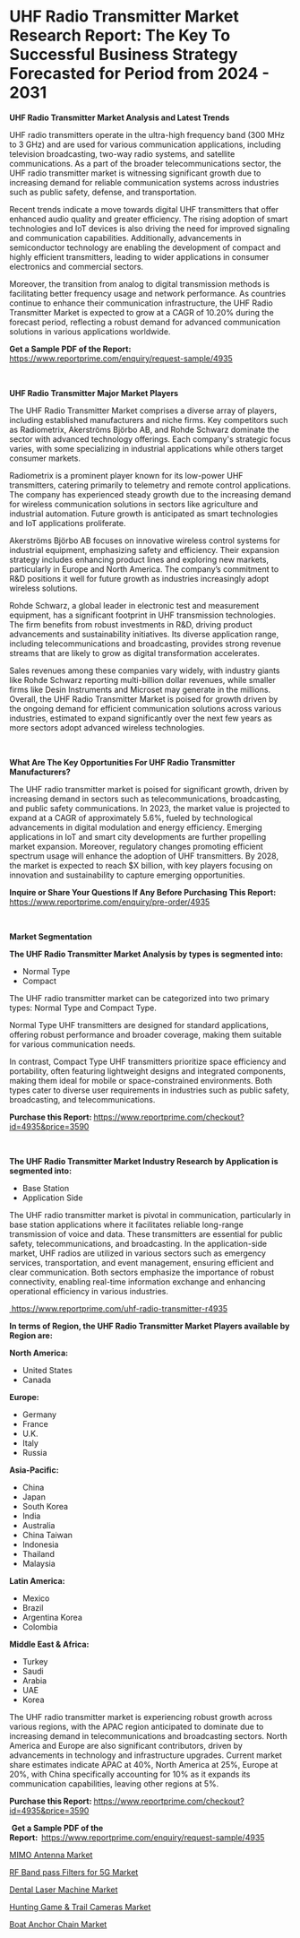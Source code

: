 <p><h1>UHF Radio Transmitter Market Research Report: The Key To Successful Business Strategy Forecasted for Period from 2024 - 2031</h1></p><p><strong>UHF Radio Transmitter Market Analysis and Latest Trends</strong></p>
<p><p>UHF radio transmitters operate in the ultra-high frequency band (300 MHz to 3 GHz) and are used for various communication applications, including television broadcasting, two-way radio systems, and satellite communications. As a part of the broader telecommunications sector, the UHF radio transmitter market is witnessing significant growth due to increasing demand for reliable communication systems across industries such as public safety, defense, and transportation.</p><p>Recent trends indicate a move towards digital UHF transmitters that offer enhanced audio quality and greater efficiency. The rising adoption of smart technologies and IoT devices is also driving the need for improved signaling and communication capabilities. Additionally, advancements in semiconductor technology are enabling the development of compact and highly efficient transmitters, leading to wider applications in consumer electronics and commercial sectors.</p><p>Moreover, the transition from analog to digital transmission methods is facilitating better frequency usage and network performance. As countries continue to enhance their communication infrastructure, the UHF Radio Transmitter Market is expected to grow at a CAGR of 10.20% during the forecast period, reflecting a robust demand for advanced communication solutions in various applications worldwide.</p></p>
<p><strong>Get a Sample PDF of the Report:&nbsp;</strong> <a href="https://www.reportprime.com/enquiry/request-sample/4935">https://www.reportprime.com/enquiry/request-sample/4935</a></p>
<p>&nbsp;</p>
<p><strong>UHF Radio Transmitter Major Market Players</strong></p>
<p><p>The UHF Radio Transmitter Market comprises a diverse array of players, including established manufacturers and niche firms. Key competitors such as Radiometrix, Akerströms Björbo AB, and Rohde Schwarz dominate the sector with advanced technology offerings. Each company's strategic focus varies, with some specializing in industrial applications while others target consumer markets.</p><p>Radiometrix is a prominent player known for its low-power UHF transmitters, catering primarily to telemetry and remote control applications. The company has experienced steady growth due to the increasing demand for wireless communication solutions in sectors like agriculture and industrial automation. Future growth is anticipated as smart technologies and IoT applications proliferate.</p><p>Akerströms Björbo AB focuses on innovative wireless control systems for industrial equipment, emphasizing safety and efficiency. Their expansion strategy includes enhancing product lines and exploring new markets, particularly in Europe and North America. The company’s commitment to R&D positions it well for future growth as industries increasingly adopt wireless solutions.</p><p>Rohde Schwarz, a global leader in electronic test and measurement equipment, has a significant footprint in UHF transmission technologies. The firm benefits from robust investments in R&D, driving product advancements and sustainability initiatives. Its diverse application range, including telecommunications and broadcasting, provides strong revenue streams that are likely to grow as digital transformation accelerates.</p><p>Sales revenues among these companies vary widely, with industry giants like Rohde Schwarz reporting multi-billion dollar revenues, while smaller firms like Desin Instruments and Microset may generate in the millions. Overall, the UHF Radio Transmitter Market is poised for growth driven by the ongoing demand for efficient communication solutions across various industries, estimated to expand significantly over the next few years as more sectors adopt advanced wireless technologies.</p></p>
<p>&nbsp;</p>
<p><strong>What Are The Key Opportunities For UHF Radio Transmitter Manufacturers?</strong></p>
<p><p>The UHF radio transmitter market is poised for significant growth, driven by increasing demand in sectors such as telecommunications, broadcasting, and public safety communications. In 2023, the market value is projected to expand at a CAGR of approximately 5.6%, fueled by technological advancements in digital modulation and energy efficiency. Emerging applications in IoT and smart city developments are further propelling market expansion. Moreover, regulatory changes promoting efficient spectrum usage will enhance the adoption of UHF transmitters. By 2028, the market is expected to reach $X billion, with key players focusing on innovation and sustainability to capture emerging opportunities.</p></p>
<p><strong>Inquire or Share Your Questions If Any Before Purchasing This Report:</strong> <a href="https://www.reportprime.com/enquiry/pre-order/4935">https://www.reportprime.com/enquiry/pre-order/4935</a></p>
<p>&nbsp;</p>
<p><strong>Market Segmentation</strong></p>
<p><strong>The UHF Radio Transmitter Market Analysis by types is segmented into:</strong></p>
<p><ul><li>Normal Type</li><li>Compact</li></ul></p>
<p><p>The UHF radio transmitter market can be categorized into two primary types: Normal Type and Compact Type. </p><p>Normal Type UHF transmitters are designed for standard applications, offering robust performance and broader coverage, making them suitable for various communication needs. </p><p>In contrast, Compact Type UHF transmitters prioritize space efficiency and portability, often featuring lightweight designs and integrated components, making them ideal for mobile or space-constrained environments. Both types cater to diverse user requirements in industries such as public safety, broadcasting, and telecommunications.</p></p>
<p><strong>Purchase this Report:&nbsp;</strong><a href="https://www.reportprime.com/checkout?id=4935&price=3590">https://www.reportprime.com/checkout?id=4935&price=3590</a></p>
<p>&nbsp;</p>
<p><strong>The UHF Radio Transmitter Market Industry Research by Application is segmented into:</strong></p>
<p><ul><li>Base Station</li><li>Application Side</li></ul></p>
<p><p>The UHF radio transmitter market is pivotal in communication, particularly in base station applications where it facilitates reliable long-range transmission of voice and data. These transmitters are essential for public safety, telecommunications, and broadcasting. In the application-side market, UHF radios are utilized in various sectors such as emergency services, transportation, and event management, ensuring efficient and clear communication. Both sectors emphasize the importance of robust connectivity, enabling real-time information exchange and enhancing operational efficiency in various industries.</p></p>
<p><a href="https://www.reportprime.com/uhf-radio-transmitter-r4935">&nbsp;https://www.reportprime.com/uhf-radio-transmitter-r4935</a></p>
<p><strong>In terms of Region, the UHF Radio Transmitter Market Players available by Region are:</strong></p>
<p>
    <p> <strong> North America: </strong>
        <ul>
            <li>United States</li>
            <li>Canada</li>
        </ul>
        </p> 
    <p> <strong> Europe: </strong>
        <ul>
            <li>Germany</li>
            <li>France</li>
            <li>U.K.</li>
            <li>Italy</li>
            <li>Russia</li>
        </ul>
        </p> 
    <p> <strong> Asia-Pacific: </strong>
        <ul>
            <li>China</li>
            <li>Japan</li>
            <li>South Korea</li>
            <li>India</li>
            <li>Australia</li>
            <li>China Taiwan</li>
            <li>Indonesia</li>
            <li>Thailand</li>
            <li>Malaysia</li>
        </ul>
        </p> 
    <p> <strong> Latin America: </strong>
        <ul>
            <li>Mexico</li>
            <li>Brazil</li>
            <li>Argentina Korea</li>
            <li>Colombia</li>
        </ul>
        </p> 
    <p> <strong> Middle East & Africa: </strong>
        <ul>
            <li>Turkey</li>
            <li>Saudi</li>
            <li>Arabia</li>
            <li>UAE</li>
            <li>Korea</li>
        </ul>
    </p>
    </p>
<p><p>The UHF radio transmitter market is experiencing robust growth across various regions, with the APAC region anticipated to dominate due to increasing demand in telecommunications and broadcasting sectors. North America and Europe are also significant contributors, driven by advancements in technology and infrastructure upgrades. Current market share estimates indicate APAC at 40%, North America at 25%, Europe at 20%, with China specifically accounting for 10% as it expands its communication capabilities, leaving other regions at 5%.</p></p>
<p><strong>Purchase this Report: </strong><a href="https://www.reportprime.com/checkout?id=4935&price=3590">https://www.reportprime.com/checkout?id=4935&price=3590</a></p>
<p>&nbsp;<strong>Get a Sample PDF of the Report:&nbsp;&nbsp;</strong><a href="https://www.reportprime.com/enquiry/request-sample/4935">https://www.reportprime.com/enquiry/request-sample/4935</a></p>
<p><strong></strong></p>
<p><p><a href="https://github.com/AngelaWalsh696/Market-Research-Report-List-1/blob/main/mimo-antenna-market.md">MIMO Antenna Market</a></p><p><a href="https://github.com/SanjidaKhan901/Market-Research-Report-List-1/blob/main/rf-band-pass-filters-for-5g-market.md">RF Band pass Filters for 5G Market</a></p><p><a href="https://www.linkedin.com/pulse/dental-laser-machine-market-trends-strategic-insights-2024-2031-tma8e?trackingId=Lq0nNEnmTzWXVtiwtAanbg%3D%3D">Dental Laser Machine Market</a></p><p><a href="https://issuu.com/reportprime-2/docs/hunting-game-trail-cameras-market-s_d7d4b019a88a97">Hunting Game & Trail Cameras Market</a></p><p><a href="https://www.linkedin.com/pulse/boat-anchor-chain-market-research-report-exploring-size-revenue-eqzac?trackingId=XWtPBN79TBi8IvSu94Apqw%3D%3D">Boat Anchor Chain Market</a></p></p>